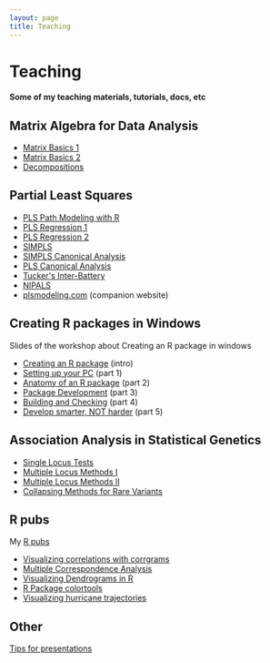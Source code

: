 ```yaml
---
layout: page
title: Teaching
---
```


# Teaching

#### Some of my teaching materials, tutorials, docs, etc


## <a name="matrix"></a>Matrix Algebra for Data Analysis

- [Matrix Basics 1](/teaching/matrix_basics1.pdf)
- [Matrix Basics 2](/teaching/matrix_basics2.pdf)
- [Decompositions](/teaching/matrix_decompositions.pdf)


## <a name="pls"></a>Partial Least Squares

- [PLS Path Modeling with R](/PLS_Path_Modeling_with_R.pdf)
- [PLS Regression 1](/plsdepot_plsreg1.pdf)
- [PLS Regression 2](/plsdepot_plsreg2.pdf)
- [SIMPLS](/plsdepot_simpls.pdf)
- [SIMPLS Canonical Analysis](/plsdepot_simplsca.pdf)
- [PLS Canonical Analysis](/plsdepot_plsca.pdf)
- [Tucker's Inter-Battery](/plsdepot_interbat.pdf)
- [NIPALS](/plsdepot_nipals.pdf)
- [plsmodeling.com](http://www.plsmodeling.com) (companion website)


## Creating R packages in Windows

Slides of the workshop about Creating an R package in windows

- [Creating an R package](https://docs.google.com/presentation/d/1mGSgTeYeiDv-LRpFQ2xGJw7DEPcfeAEXYPP4ltq5Sd0/pub?start=false&loop=false&delayms=3000) (intro)
- [Setting up your PC](https://docs.google.com/presentation/d/1U4TlOWaRxfjauDzMYrD6ikLTUnbohrgsGBUUVi0oGRk/pub?start=false&loop=false&delayms=3000) (part 1)
- [Anatomy of an R package](https://docs.google.com/presentation/d/172gIqfZhXyhU5hf9LUYTyyb-JqEYgdzJaQKmlHWartA/pub?start=false&loop=false&delayms=3000) (part 2)
- [Package Development](https://docs.google.com/presentation/d/17znjKQVaTcdZXBr5a_32VvSK8GzygswNK6J0lYgTT2g/pub?start=false&loop=false&delayms=3000) (part 3)
- [Building and Checking](https://docs.google.com/presentation/d/1cvQdA0km9pkE0mTTMhwAvbztdZeQsP48zNsDB1kfw8M/pub?start=false&loop=false&delayms=3000) (part 4)
- [Develop smarter, NOT harder](https://docs.google.com/presentation/d/1C085WTEjKd7oA0LyxuaQC8ESNsEMXFdOR7ditl3qeZM/pub?start=false&loop=false&delayms=3000) (part 5)


## Association Analysis in Statistical Genetics

- [Single Locus Tests](https://docs.google.com/presentation/d/1a31SELGS6JXivQAY0jy3G3BtuUJHxiELWGl-gk-N5Nw/pub?start=false&loop=false&delayms=3000)
- [Multiple Locus Methods I](https://docs.google.com/presentation/d/1PIwawKmn_lDJp5W28xzxpVtzK0hVVEYr7caL85oCFpQ/pub?start=false&loop=false&delayms=3000)
- [Multiple Locus Methods II](https://docs.google.com/presentation/d/1d-rrAheiWtCnPxEOgGFOhO9wSKjYVKtrW8reukwPSUs/pub?start=false&loop=false&delayms=3000)
- [Collapsing Methods for Rare Variants](https://docs.google.com/presentation/d/1aj7QJP5MJ2XceeZMReVgQLlBQXMpVJAnfmKnCKOoFSc/pub?start=false&loop=false&delayms=3000)


## R pubs

My [R pubs](http://rpubs.com/gaston)

- [Visualizing correlations with corrgrams](http://rpubs.com/gaston/corrgrams)
- [Multiple Correspondence Analysis](http://rpubs.com/gaston/MCA)
- [Visualizing Dendrograms in R](http://rpubs.com/gaston/dendrograms)
- [R Package colortools](http://rpubs.com/gaston/colortools)
- [Visualizing hurricane trajectories](http://rpubs.com/gaston/hurricanes)


## Other

[Tips for presentations](https://docs.google.com/presentation/d/1XZj_vU9LMCYZYjAuDQI1QecXLl004wz32OpXB3uzl04/pub?start=false&amp;loop=false&amp;delayms=3000)

<br/>